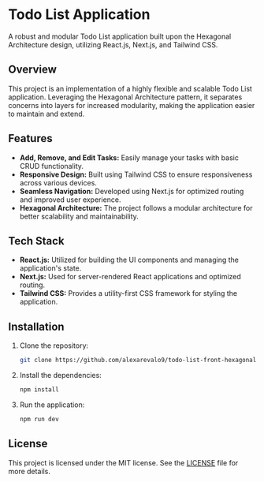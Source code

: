 # Todo List Application

A robust and modular Todo List application built upon the Hexagonal Architecture design, utilizing React.js, Next.js, and Tailwind CSS.

## Overview

This project is an implementation of a highly flexible and scalable Todo List application. Leveraging the Hexagonal Architecture pattern, it separates concerns into layers for increased modularity, making the application easier to maintain and extend.

## Features

- **Add, Remove, and Edit Tasks:** Easily manage your tasks with basic CRUD functionality.
- **Responsive Design:** Built using Tailwind CSS to ensure responsiveness across various devices.
- **Seamless Navigation:** Developed using Next.js for optimized routing and improved user experience.
- **Hexagonal Architecture:** The project follows a modular architecture for better scalability and maintainability.

## Tech Stack

- **React.js:** Utilized for building the UI components and managing the application's state.
- **Next.js:** Used for server-rendered React applications and optimized routing.
- **Tailwind CSS:** Provides a utility-first CSS framework for styling the application.

## Installation

1. Clone the repository:

   ```bash
   git clone https://github.com/alexarevalo9/todo-list-front-hexagonal-architecture
   ```

2. Install the dependencies:

   ```bash
   npm install
   ```

3. Run the application:

   ```bash
   npm run dev
   ```

## License

This project is licensed under the MIT license. See the [LICENSE](https://github.com/alexarevalo9/todo-list-front-hexagonal-architecture/blob/main/LICENSE) file for more details.

